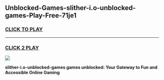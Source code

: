 
## Unblocked-Games-slither-i.o-unblocked-games-Play-Free-71je1
<h3>
<a href="https://premium76.site?title=slither-i.o-unblocked-games&ref=10A">CLICK TO PLAY</a></h3>
<hr>

<h3>
<a href="https://premium76.site?title=slither-i.o-unblocked-games&ref=10A">CLICK 2 PLAY</a>
  
</h3>

<a href="https://premium76.site?title=slither-i.o-unblocked-games&ref=10A"><img src="https://clearcache.store/games.png"></a>


**slither-i.o-unblocked-games games unblocked: Your Gateway to Fun and Accessible Online Gaming**
